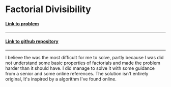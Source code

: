 # Factorial Divisibility

#### [Link to problem](https://codeforces.com/problemset/problem/1753/B)

<hr>

#### [Link to github repository](https://github.com/Sankalp-G/10-days-of-code/)

<hr>

I believe the was the most difficult for me to solve, partly because I was did not understand some basic properties of factorials and made the problem harder than it should have. I did manage to solve it with some guidance from a senior and some online references. The solution isn't entirely original, It's inspired by a algorithm I've found online.